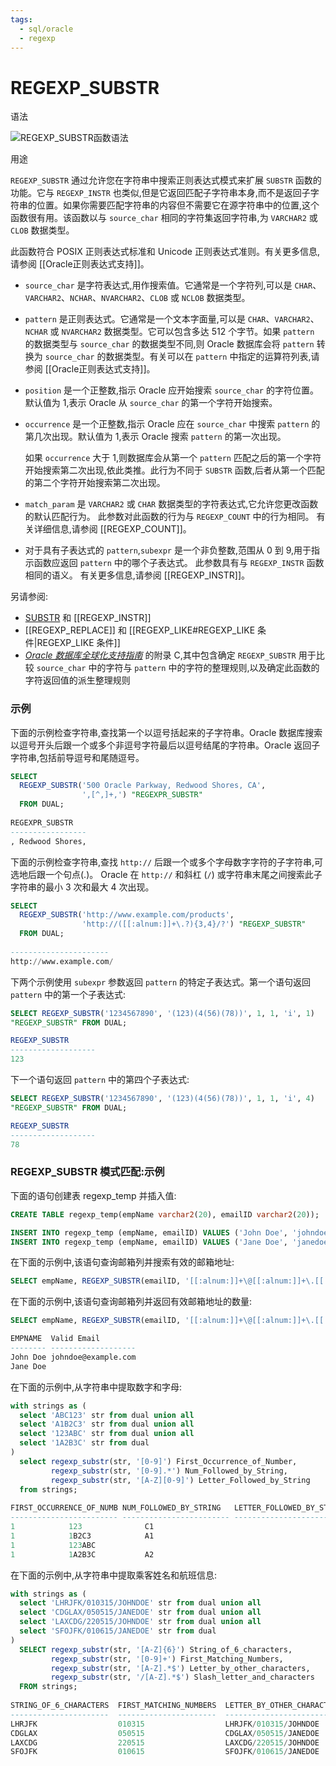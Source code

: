 ```yaml
---
tags:
  - sql/oracle
  - regexp
---
```


# REGEXP_SUBSTR

语法

![REGEXP_SUBSTR函数语法](https://docs.oracle.com/en/database/oracle/oracle-database/19/sqlrf/img/regexp_substr.gif)

用途

`REGEXP_SUBSTR` 通过允许您在字符串中搜索正则表达式模式来扩展 `SUBSTR` 函数的功能。它与 `REGEXP_INSTR` 也类似,但是它返回匹配子字符串本身,而不是返回子字符串的位置。如果你需要匹配字符串的内容但不需要它在源字符串中的位置,这个函数很有用。该函数以与 `source_char` 相同的字符集返回字符串,为 `VARCHAR2` 或 `CLOB` 数据类型。

此函数符合 POSIX 正则表达式标准和 Unicode 正则表达式准则。有关更多信息,请参阅 [[Oracle正则表达式支持]]。

- `source_char` 是字符表达式,用作搜索值。它通常是一个字符列,可以是 `CHAR`、`VARCHAR2`、`NCHAR`、`NVARCHAR2`、`CLOB` 或 `NCLOB` 数据类型。

- `pattern` 是正则表达式。它通常是一个文本字面量,可以是 `CHAR`、`VARCHAR2`、`NCHAR` 或 `NVARCHAR2` 数据类型。它可以包含多达 512 个字节。如果 `pattern` 的数据类型与 `source_char` 的数据类型不同,则 Oracle 数据库会将 `pattern` 转换为 `source_char` 的数据类型。有关可以在 `pattern` 中指定的运算符列表,请参阅 [[Oracle正则表达式支持]]。

- `position` 是一个正整数,指示 Oracle 应开始搜索 `source_char` 的字符位置。默认值为 1,表示 Oracle 从 `source_char` 的第一个字符开始搜索。

- `occurrence` 是一个正整数,指示 Oracle 应在 `source_char` 中搜索 `pattern` 的第几次出现。默认值为 1,表示 Oracle 搜索 `pattern` 的第一次出现。

  如果 `occurrence` 大于 1,则数据库会从第一个 `pattern` 匹配之后的第一个字符开始搜索第二次出现,依此类推。此行为不同于 `SUBSTR` 函数,后者从第一个匹配的第二个字符开始搜索第二次出现。

- `match_param` 是 `VARCHAR2` 或 `CHAR` 数据类型的字符表达式,它允许您更改函数的默认匹配行为。 此参数对此函数的行为与 `REGEXP_COUNT` 中的行为相同。 有关详细信息,请参阅 [[REGEXP_COUNT]]。

- 对于具有子表达式的 `pattern`,`subexpr` 是一个非负整数,范围从 0 到 9,用于指示函数应返回 `pattern` 中的哪个子表达式。 此参数具有与 `REGEXP_INSTR` 函数相同的语义。 有关更多信息,请参阅 [[REGEXP_INSTR]]。

另请参阅:

- [SUBSTR](https://docs.oracle.com/en/database/oracle/oracle-database/19/sqlrf/SUBSTR.html#GUID-C8A20B57-C647-4649-A379-8651AA97187E) 和 [[REGEXP_INSTR]]
- [[REGEXP_REPLACE]] 和 [[REGEXP_LIKE#REGEXP_LIKE 条件|REGEXP_LIKE 条件]]
- [*Oracle 数据库全球化支持指南*](https://docs.oracle.com/pls/topic/lookup?ctx=en/database/oracle/oracle-database/19/sqlrf&id=NLSPG-GUID-AFCE41ED-775B-4A00-AF38-C436776AE0C5) 的附录 C,其中包含确定 `REGEXP_SUBSTR` 用于比较 `source_char` 中的字符与 `pattern` 中的字符的整理规则,以及确定此函数的字符返回值的派生整理规则

### 示例 

下面的示例检查字符串,查找第一个以逗号括起来的子字符串。Oracle 数据库搜索以逗号开头后跟一个或多个非逗号字符最后以逗号结尾的字符串。Oracle 返回子字符串,包括前导逗号和尾随逗号。

```sql
SELECT
  REGEXP_SUBSTR('500 Oracle Parkway, Redwood Shores, CA', 
                ',[^,]+,') "REGEXPR_SUBSTR"
  FROM DUAL;
  
REGEXPR_SUBSTR
-----------------
, Redwood Shores,
```

下面的示例检查字符串,查找 `http://` 后跟一个或多个字母数字字符的子字符串,可选地后跟一个句点(.)。 Oracle 在 `http://` 和斜杠 (`/`) 或字符串末尾之间搜索此子字符串的最小 3 次和最大 4 次出现。

```sql
SELECT
  REGEXP_SUBSTR('http://www.example.com/products',
                'http://([[:alnum:]]+\.?){3,4}/?') "REGEXP_SUBSTR"
  FROM DUAL;
  
----------------------
http://www.example.com/
```

下两个示例使用 `subexpr` 参数返回 `pattern` 的特定子表达式。第一个语句返回 `pattern` 中的第一个子表达式:

```sql
SELECT REGEXP_SUBSTR('1234567890', '(123)(4(56)(78))', 1, 1, 'i', 1)  
"REGEXP_SUBSTR" FROM DUAL;

REGEXP_SUBSTR
-------------------
123
```

下一个语句返回 `pattern` 中的第四个子表达式:

```sql 
SELECT REGEXP_SUBSTR('1234567890', '(123)(4(56)(78))', 1, 1, 'i', 4)
"REGEXP_SUBSTR" FROM DUAL;

REGEXP_SUBSTR
-------------------
78
```

### REGEXP_SUBSTR 模式匹配:示例

下面的语句创建表 regexp_temp 并插入值:

```sql
CREATE TABLE regexp_temp(empName varchar2(20), emailID varchar2(20));

INSERT INTO regexp_temp (empName, emailID) VALUES ('John Doe', 'johndoe@example.com'); 
INSERT INTO regexp_temp (empName, emailID) VALUES ('Jane Doe', 'janedoe');
```

在下面的示例中,该语句查询邮箱列并搜索有效的邮箱地址:

```sql
SELECT empName, REGEXP_SUBSTR(emailID, '[[:alnum:]]+\@[[:alnum:]]+\.[[:alnum:]]+') "Valid Email" FROM regexp_temp;
```

在下面的示例中,该语句查询邮箱列并返回有效邮箱地址的数量:

```sql
SELECT empName, REGEXP_SUBSTR(emailID, '[[:alnum:]]+\@[[:alnum:]]+\.[[:alnum:]]+') "Valid Email", REGEXP_INSTR(emailID, '\w+@\w+(\.\w+)+') "FIELD_WITH_VALID_EMAIL" FROM regexp_temp;

EMPNAME  Valid Email
-------- -------------------
John Doe johndoe@example.com
Jane Doe
```

在下面的示例中,从字符串中提取数字和字母:

```sql
with strings as (
  select 'ABC123' str from dual union all
  select 'A1B2C3' str from dual union all
  select '123ABC' str from dual union all
  select '1A2B3C' str from dual   
)
  select regexp_substr(str, '[0-9]') First_Occurrence_of_Number,
         regexp_substr(str, '[0-9].*') Num_Followed_by_String,  
         regexp_substr(str, '[A-Z][0-9]') Letter_Followed_by_String
  from strings; 
  
FIRST_OCCURRENCE_OF_NUMB NUM_FOLLOWED_BY_STRING   LETTER_FOLLOWED_BY_STRIN
------------------------ ------------------------ ------------------------
1			 123			  C1
1			 1B2C3			  A1
1			 123ABC
1			 1A2B3C 		  A2
```

在下面的示例中,从字符串中提取乘客姓名和航班信息:

```sql
with strings as (   
  select 'LHRJFK/010315/JOHNDOE' str from dual union all
  select 'CDGLAX/050515/JANEDOE' str from dual union all
  select 'LAXCDG/220515/JOHNDOE' str from dual union all
  select 'SFOJFK/010615/JANEDOE' str from dual   
)
  SELECT regexp_substr(str, '[A-Z]{6}') String_of_6_characters,  
         regexp_substr(str, '[0-9]+') First_Matching_Numbers,
         regexp_substr(str, '[A-Z].*$') Letter_by_other_characters,      
         regexp_substr(str, '/[A-Z].*$') Slash_letter_and_characters
  FROM strings;
  
STRING_OF_6_CHARACTERS	FIRST_MATCHING_NUMBERS	LETTER_BY_OTHER_CHARACTERS	SLASH_LETTER_AND_CHARACTERS
----------------------	----------------------	--------------------------	---------------------------
LHRJFK	                010315	                LHRJFK/010315/JOHNDOE	      	/JOHNDOE
CDGLAX	                050515	                CDGLAX/050515/JANEDOE	      	/JANEDOE
LAXCDG	                220515	                LAXCDG/220515/JOHNDOE	      	/JOHNDOE
SFOJFK	                010615	                SFOJFK/010615/JANEDOE       	/JANEDOE
```

